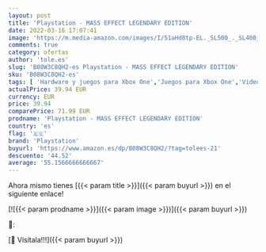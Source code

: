 ```yaml
---
layout: post
title: 'Playstation - MASS EFFECT LEGENDARY EDITION'
date: 2022-03-16 17:07:41
image: 'https://m.media-amazon.com/images/I/51aHd8tp-EL._SL500_._SL400_.jpg'
comments: true
category: ofertas
author: 'tole.es'
slug: 'B08W3C8QH2-es Playstation - MASS EFFECT LEGENDARY EDITION'
sku: 'B08W3C8QH2-es'
tags: [ 'Hardware y juegos para Xbox One','Juegos para Xbox One','Videojuegos','playstation', ]
actualPrice: 39.94 EUR
currency: EUR
price: 39.94
comparePrice: 71.99 EUR
prodname: 'Playstation - MASS EFFECT LEGENDARY EDITION'
country: 'es'
flag: '🇪🇸'
brand: 'Playstation'
buyurl: 'https://www.amazon.es/dp/B08W3C8QH2/?tag=tolees-21'
descuento: '44.52'
average: '55.1566666666667'
---
```


Ahora mismo tienes [{{< param title >}}]({{< param buyurl >}}) en el siguiente enlace!

[![{{< param prodname >}}]({{< param image >}})]({{< param buyurl >}})

🔎:


[🛒 Visítala!!!]({{< param buyurl >}})
